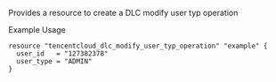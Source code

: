 Provides a resource to create a DLC modify user typ operation

Example Usage

```hcl
resource "tencentcloud_dlc_modify_user_typ_operation" "example" {
  user_id   = "127382378"
  user_type = "ADMIN"
}
```
